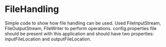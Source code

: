 # FileHandling

Simple code to show how file handling can be used.
Used FileInputStream, FileOutputStream, FileWriter to perform operations.
config.properties file should be present with this application and should have two properties:
inputFileLocation and outputFileLocation.
